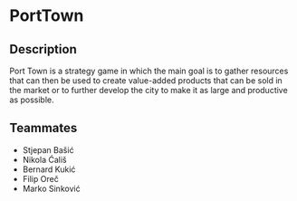 # PortTown

## Description

Port Town is a strategy game in which the main goal is to gather resources that can then be used to create value-added products that can be sold in the market or to further develop the city to make it as large and productive as possible.

## Teammates
* Stjepan Bašić
* Nikola Ćališ
* Bernard Kukić
* Filip Oreč
* Marko Sinković
